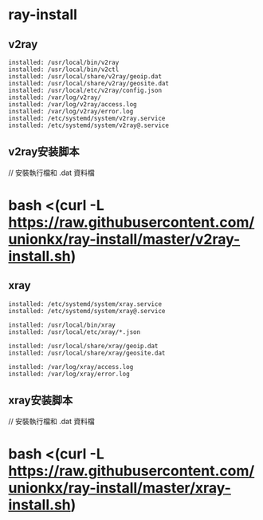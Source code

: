 # ray-install

## v2ray
```
installed: /usr/local/bin/v2ray
installed: /usr/local/bin/v2ctl
installed: /usr/local/share/v2ray/geoip.dat
installed: /usr/local/share/v2ray/geosite.dat
installed: /usr/local/etc/v2ray/config.json
installed: /var/log/v2ray/
installed: /var/log/v2ray/access.log
installed: /var/log/v2ray/error.log
installed: /etc/systemd/system/v2ray.service
installed: /etc/systemd/system/v2ray@.service
```
## v2ray安装脚本
// 安裝執行檔和 .dat 資料檔
# bash <(curl -L https://raw.githubusercontent.com/unionkx/ray-install/master/v2ray-install.sh)


## xray
```
installed: /etc/systemd/system/xray.service
installed: /etc/systemd/system/xray@.service

installed: /usr/local/bin/xray
installed: /usr/local/etc/xray/*.json

installed: /usr/local/share/xray/geoip.dat
installed: /usr/local/share/xray/geosite.dat

installed: /var/log/xray/access.log
installed: /var/log/xray/error.log
```

## xray安装脚本
// 安裝執行檔和 .dat 資料檔
# bash <(curl -L https://raw.githubusercontent.com/unionkx/ray-install/master/xray-install.sh)
